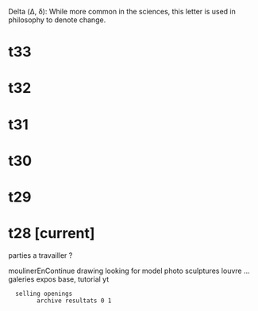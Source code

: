 Delta (Δ, δ): While more common in the sciences, this letter is used in philosophy to denote change.

# t33
# t32
# t31
# t30
# t29 
# t28 [current]

parties a travailler ?

moulinerEnContinue
      drawing
      looking for model photo sculptures louvre ...
      galeries
      expos
      base, tutorial yt      
      
      selling openings
            archive resultats 0 1 

